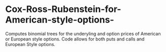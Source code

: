 # Cox-Ross-Rubenstein-for-American-style-options-
Computes binomial trees for the underyling and option prices of American or European style options.
Code allows for both puts and calls and European Style options.
